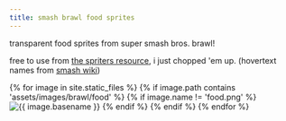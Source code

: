 ```yaml
---
title: smash brawl food sprites
---
```


transparent food sprites from super smash bros. brawl!

free to use from [the spriters resource](https://www.spriters-resource.com/wii/ssbb/sheet/29509/), i just chopped 'em up. (hovertext names from [smash wiki](https://www.ssbwiki.com/Food))

<div class="centered">
    {% for image in site.static_files %}
      {% if image.path contains 'assets/images/brawl/food' %}
        {% if image.name != 'food.png' %}
          <img src="{{ image.path }}" alt="{{ image.basename }}" title="{{ image.basename }}">
        {% endif %}
      {% endif %}
    {% endfor %}
</div>
